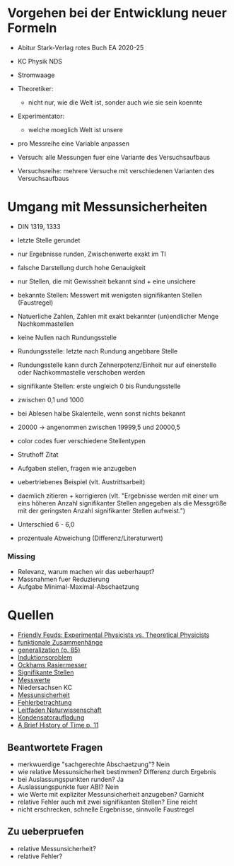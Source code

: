 # Vorgehen bei der Entwicklung neuer Formeln
- Abitur Stark-Verlag rotes Buch EA 2020-25
- KC Physik NDS
- Stromwaage

- Theoretiker:
    - nicht nur, wie die Welt ist, sonder auch wie sie sein koennte
- Experimentator:
    - welche moeglich Welt ist unsere
- pro Messreihe eine Variable anpassen
- Versuch: alle Messungen fuer eine Variante des Versuchsaufbaus
- Versuchsreihe: mehrere Versuche mit verschiedenen Varianten des Versuchsaufbaus

# Umgang mit Messunsicherheiten
- DIN 1319, 1333
- letzte Stelle gerundet
- nur Ergebnisse runden, Zwischenwerte exakt im TI
- falsche Darstellung durch hohe Genauigkeit
- nur Stellen, die mit Gewissheit bekannt sind + eine unsichere
- bekannte Stellen: Messwert mit wenigsten signifikanten Stellen (Faustregel)
- Natuerliche Zahlen, Zahlen mit exakt bekannter (un)endlicher Menge Nachkommastellen
- keine Nullen nach Rundungsstelle
- Rundungsstelle: letzte nach Rundung angebbare Stelle
- Rundungsstelle kann durch Zehnerpotenz/Einheit nur auf einerstelle oder Nachkommastelle verschoben werden
- signifikante Stellen: erste ungleich 0 bis Rundungsstelle
- zwischen 0,1 und 1000
- bei Ablesen halbe Skalenteile, wenn sonst nichts bekannt
- 20000 -> angenommen zwischen 19999,5 und 20000,5

- color codes fuer verschiedene Stellentypen
- Struthoff Zitat
- Aufgaben stellen, fragen wie anzugeben
- uebertriebenes Beispiel (vlt. Austrittsarbeit)
- daemlich zitieren + korrigieren (vlt. "Ergebnisse werden mit einer um eins höheren Anzahl signifikanter Stellen angegeben als die Messgröße mit der geringsten Anzahl signifikanter Stellen aufweist.")
- Unterschied 6 - 6,0
- prozentuale Abweichung (Differenz/Literaturwert)

### Missing
- Relevanz, warum machen wir das ueberhaupt?
- Massnahmen fuer Reduzierung
- Aufgabe Minimal-Maximal-Abschaetzung

# Quellen
- [Friendly Feuds: Experimental Physicists vs. Theoretical Physicists](https://youtu.be/IET9VX_Ufrc)
- [funktionale Zusammenhänge](https://www.ulfkonrad.de/toolbox/funktionale-zh)
- [generalization (p. 85)](http://static.latexstudio.net/article/2018/0912/neuralnetworksanddeeplearning.pdf)
- [Induktionsproblem](https://de.wikipedia.org/wiki/Induktionsproblem)
- [Ockhams Rasiermesser](https://de.wikipedia.org/wiki/Ockhams_Rasiermesser)
- [Signifikante Stellen](https://de.wikipedia.org/wiki/Signifikante_Stellen)
- [Messwerte](https://de.wikipedia.org/wiki/Messwert)
- Niedersachsen KC
- [Messunsicherheit](https://de.wikipedia.org/wiki/Messunsicherheit)
- [Fehlerbetrachtung](https://www.lernhelfer.de/schuelerlexikon/physik/artikel/fehlerbetrachtungen)
- [Leitfaden Naturwissenschaft](https://www.ib-klotsche.de/wp-content/uploads/2019/05/LeitfadenNaturwissenschaft-190531.pdf)
- [Kondensatoraufladung](https://www.physik.gym-wst.de/de/qphase/ea/elektrischesfeld/05.aufentladungpk)
- [A Brief History of Time p. 11](https://www.fisica.net/relatividade/stephen_hawking_a_brief_history_of_time.pdf)

## Beantwortete Fragen
- merkwuerdige "sachgerechte Abschaetzung"? Nein
- wie relative Messunsicherheit bestimmen? Differenz durch Ergebnis
- bei Auslassungspunkten runden? Ja
- Auslassungspunkte fuer ABI? Nein
- wie Werte mit expliziter Messunsicherheit anzugeben? Garnicht
- relative Fehler auch mit zwei signifikanten Stellen? Eine reicht
- nicht erschrecken, schnelle Ergebnisse, sinnvolle Faustregel

## Zu ueberpruefen
- relative Messunsicherheit?
- relative Fehler?
